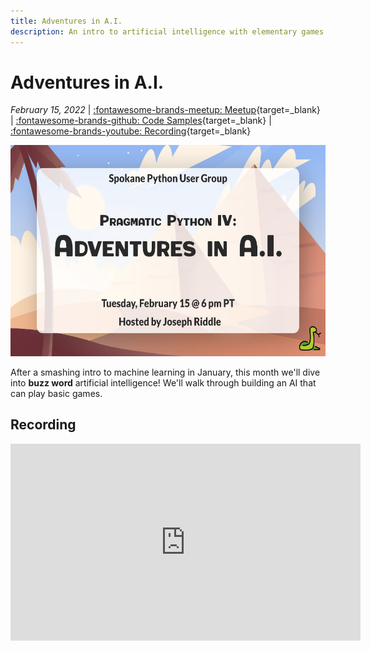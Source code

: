 ```yaml
---
title: Adventures in A.I.
description: An intro to artificial intelligence with elementary games
---
```


# Adventures in A.I.

_February 15, 2022_ | [:fontawesome-brands-meetup: Meetup](https://www.meetup.com/Python-Spokane/events/283533381/){target=_blank} | [:fontawesome-brands-github: Code Samples](https://github.com/python-spokane/adventures-in-ai){target=_blank} | [:fontawesome-brands-youtube: Recording](https://youtu.be/uejLKir8VEk){target=_blank}

<img src="/img/adventures-in-ai.jpg" width="600" height="337.5">

After a smashing intro to machine learning in January, this month we'll dive into **buzz word** artificial intelligence! We'll walk through building an AI that can play basic games.

## Recording

<iframe width="560" height="315" src="https://www.youtube-nocookie.com/embed/uejLKir8VEk" title="YouTube video player" frameborder="0" allow="accelerometer; autoplay; clipboard-write; encrypted-media; gyroscope; picture-in-picture" allowfullscreen></iframe>

